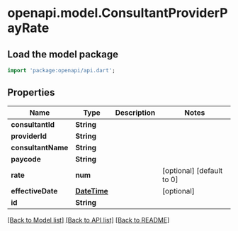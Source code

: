 # openapi.model.ConsultantProviderPayRate

## Load the model package
```dart
import 'package:openapi/api.dart';
```

## Properties
Name | Type | Description | Notes
------------ | ------------- | ------------- | -------------
**consultantId** | **String** |  | 
**providerId** | **String** |  | 
**consultantName** | **String** |  | 
**paycode** | **String** |  | 
**rate** | **num** |  | [optional] [default to 0]
**effectiveDate** | [**DateTime**](DateTime.md) |  | [optional] 
**id** | **String** |  | 

[[Back to Model list]](../README.md#documentation-for-models) [[Back to API list]](../README.md#documentation-for-api-endpoints) [[Back to README]](../README.md)


